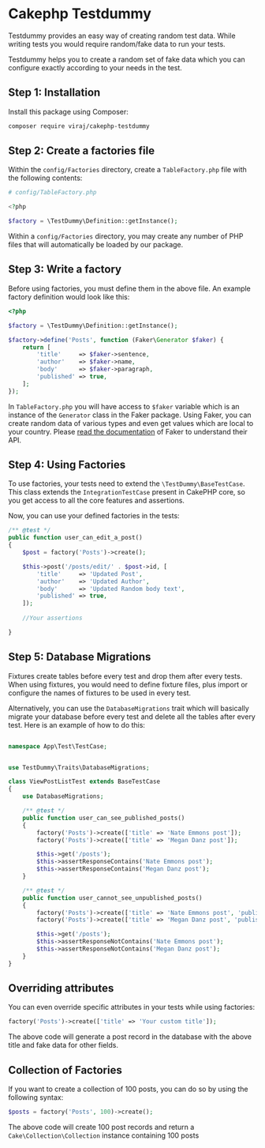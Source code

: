 # Cakephp Testdummy

Testdummy provides an easy way of creating random test data. While writing tests you would require random/fake data to run your tests.

Testdummy helps you to create a random set of fake data which you can configure exactly according to your needs in the test.

## Step 1: Installation

Install this package using Composer:

```bash
composer require viraj/cakephp-testdummy
```

## Step 2: Create a factories file

Within the `config/Factories` directory, create a `TableFactory.php` file with the following contents:

```php
# config/TableFactory.php

<?php

$factory = \TestDummy\Definition::getInstance();
```

Within a `config/Factories` directory, you may create any number of PHP files that will automatically be loaded by our package.

## Step 3: Write a factory

Before using factories, you must define them in the above file. An example factory definition would look like this:

```php
<?php

$factory = \TestDummy\Definition::getInstance();

$factory->define('Posts', function (Faker\Generator $faker) {
    return [
        'title'     => $faker->sentence,
        'author'    => $faker->name,
        'body'      => $faker->paragraph,
        'published' => true,
    ];
});
```

In `TableFactory.php` you will have access to `$faker` variable which is an instance of the `Generator` class in the Faker package. Using Faker, you can create random data of various types and even get values which are local to your country. Please [read the documentation](https://github.com/fzaninotto/Faker) of Faker to understand their API.

## Step 4: Using Factories

To use factories, your tests need to extend the `\TestDummy\BaseTestCase`. This class extends the `IntegrationTestCase` present in CakePHP core, so you get access to all the core features and assertions.

Now, you can use your defined factories in the tests:

```php
/** @test */
public function user_can_edit_a_post()
{
    $post = factory('Posts')->create();

    $this->post('/posts/edit/' . $post->id, [
        'title'     => 'Updated Post',
        'author'    => 'Updated Author',
        'body'      => 'Updated Random body text',
        'published' => true,
    ]);
        
    //Your assertions

}
```

## Step 5: Database Migrations

Fixtures create tables before every test and drop them after every tests. When using fixtures, you would need to define fixture files, plus import or configure the names of fixtures to be used in every test.

Alternatively, you can use the `DatabaseMigrations` trait which will basically migrate your database before every test and delete all the tables after every test. Here is an example of how to do this:

```php

namespace App\Test\TestCase;


use TestDummy\Traits\DatabaseMigrations;

class ViewPostListTest extends BaseTestCase
{
    use DatabaseMigrations;

    /** @test */
    public function user_can_see_published_posts()
    {
        factory('Posts')->create(['title' => 'Nate Emmons post']);
        factory('Posts')->create(['title' => 'Megan Danz post']);

        $this->get('/posts');
        $this->assertResponseContains('Nate Emmons post');
        $this->assertResponseContains('Megan Danz post');
    }

    /** @test */
    public function user_cannot_see_unpublished_posts()
    {
        factory('Posts')->create(['title' => 'Nate Emmons post', 'published' => false]);
        factory('Posts')->create(['title' => 'Megan Danz post', 'published' => false]);

        $this->get('/posts');
        $this->assertResponseNotContains('Nate Emmons post');
        $this->assertResponseNotContains('Megan Danz post');
    }
}
```

## Overriding attributes

You can even override specific attributes in your tests while using factories:

```php
factory('Posts')->create(['title' => 'Your custom title']);
```

The above code will generate a post record in the database with the above title and fake data for other fields.

## Collection of Factories

If you want to create a collection of 100 posts, you can do so by using the following syntax:

```php
$posts = factory('Posts', 100)->create();
```

The above code will create 100 post records and return a `Cake\Collection\Collection` instance containing 100 posts
